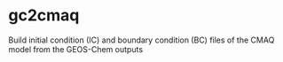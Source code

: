 # gc2cmaq
 Build initial condition (IC) and boundary condition (BC) files of the CMAQ model from the GEOS-Chem outputs
